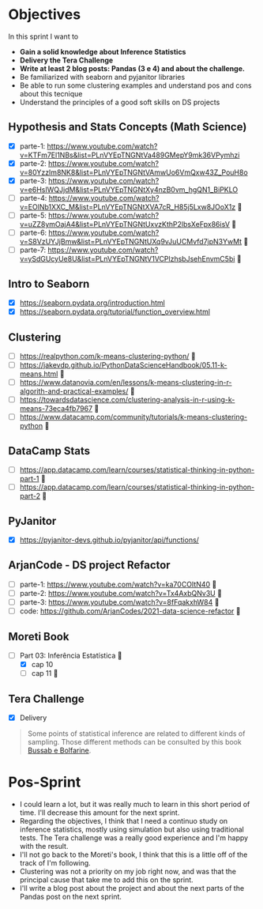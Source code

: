 # Objectives

In this sprint I want to
- **Gain a solid knowledge about Inference Statistics**
- **Delivery the Tera Challenge**
- **Write at least 2 blog posts: Pandas (3 e 4) and about the challenge.**
- Be familiarized with seaborn and pyjanitor libraries
- Be able to run some clustering examples and understand pos and cons about this tecnique 
- Understand the principles of a good soft skills on DS projects


## Hypothesis and Stats Concepts (Math Science)
- [x] parte-1: https://www.youtube.com/watch?v=KTFm7El1NBs&list=PLnVYEpTNGNtVa489GMepY9mk36VPymhzi
- [x] parte-2: https://www.youtube.com/watch?v=80YzzIm8NK8&list=PLnVYEpTNGNtVAmwUo6VmQxw43Z_PouH8o
- [x] parte-3: https://www.youtube.com/watch?v=e6HsIWQJjdM&list=PLnVYEpTNGNtXy4nzB0vm_hgQN1_BiPKLO
- [ ] parte-4: https://www.youtube.com/watch?v=EOlNb1XXC_M&list=PLnVYEpTNGNtXVA7cR_H85j5Lxw8JOoX1z 🚩
- [ ] parte-5: https://www.youtube.com/watch?v=uZZ8ymOajA4&list=PLnVYEpTNGNtUxvzKthP2lbsXeFpx86isV 🚩
- [ ] parte-6: https://www.youtube.com/watch?v=S8VzUYJjBmw&list=PLnVYEpTNGNtUXq9vJuUCMvfd7jpN3YwMt 🚩
- [ ] parte-7: https://www.youtube.com/watch?v=ySdGUcyUe8U&list=PLnVYEpTNGNtV1VCPlzhsbJsehEnvmC5bi 🚩

## Intro to Seaborn
- [x] https://seaborn.pydata.org/introduction.html
- [x] https://seaborn.pydata.org/tutorial/function_overview.html

## Clustering
- [ ] https://realpython.com/k-means-clustering-python/ 🚩
- [ ] https://jakevdp.github.io/PythonDataScienceHandbook/05.11-k-means.html 🚩
- [ ] https://www.datanovia.com/en/lessons/k-means-clustering-in-r-algorith-and-practical-examples/ 🚩
- [ ] https://towardsdatascience.com/clustering-analysis-in-r-using-k-means-73eca4fb7967 🚩
- [ ] https://www.datacamp.com/community/tutorials/k-means-clustering-python 🚩

## DataCamp Stats
- [ ] https://app.datacamp.com/learn/courses/statistical-thinking-in-python-part-1 🚨
- [ ] https://app.datacamp.com/learn/courses/statistical-thinking-in-python-part-2 🚩

## PyJanitor
- [x] https://pyjanitor-devs.github.io/pyjanitor/api/functions/

## ArjanCode - DS project Refactor
- [ ] parte-1: https://www.youtube.com/watch?v=ka70COItN40 🚩
- [ ] parte-2: https://www.youtube.com/watch?v=Tx4AxbQNv3U 🚩
- [ ] parte-3: https://www.youtube.com/watch?v=8fFqakxhW84 🚩
- [ ] code: https://github.com/ArjanCodes/2021-data-science-refactor 🚩

## Moreti Book 
- [ ] Part 03: Inferência Estatística 🚩
  - [x] cap 10
  - [ ] cap 11 🚨

## Tera Challenge
- [x] Delivery

>Some points of statistical inference are related to different kinds of sampling. Those different methods can be consulted by this book [Bussab e Bolfarine](https://www.blucher.com.br/livro/detalhes/elementos-de-amostragem-331).

# Pos-Sprint

- I could learn a lot, but it was really much to learn in this short period of time. I'll decrease this amount for the next sprint.
- Regarding the objectives, I think that I need a continuo study on inference statistics, mostly using simulation but also using traditional tests. The Tera challenge was a really good experience and I'm happy with the result. 
- I'll not go back to the Moreti's book, I think that this is a little off of the track of I'm following.
- Clustering was not a priority on my job right now, and was that the principal cause that take me to add this on the sprint.
- I'll write a blog post about the project and about the next parts of the Pandas post on the next sprint.
